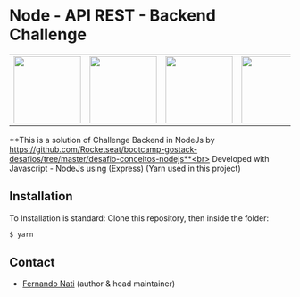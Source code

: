 # Node - API REST - Backend Challenge
<table width="100%" border="0">
<tr>
<td><img src="https://nodejs.org/static/images/logo.svg" width="120"/></td>
<td><img src="https://buttercms.com/static/images/tech_banners/webp/ExpressJS.b7bdb4190ea4.webp" width="120"/></td>
<td><img src="https://www.mundojs.com.br/wp-content/uploads/2018/02/1_fvlXUruIzwO-tr06MKcATQ.png" width="120"/></td>
<td><img src="https://miro.medium.com/max/10944/1*xcnJE5kn0pCdZNpFQT86tQ.jpeg" width="120"/></td>
<td><img src="https://www.bram.us/wordpress/wp-content/uploads/2016/10/yarn-kitten-full.png" width="120"/></td>
</tr>
</table>

**This is a solution of Challenge Backend in NodeJs by https://github.com/Rocketseat/bootcamp-gostack-desafios/tree/master/desafio-conceitos-nodejs**<br>
 Developed with Javascript - NodeJs using (Express) (Yarn used in this project)

## Installation

To Installation is  standard: 
Clone this repository, then inside the folder:
```sh
$ yarn 
```

## Contact

* [Fernando Nati](https://www.linkedin.com/in/fernando-nati/) (author & head maintainer)

